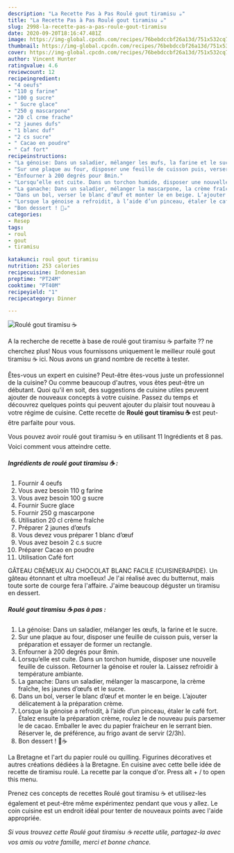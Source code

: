 ```yaml
---
description: "La Recette Pas à Pas Roulé gout tiramisu ☕️"
title: "La Recette Pas à Pas Roulé gout tiramisu ☕️"
slug: 2998-la-recette-pas-a-pas-roule-gout-tiramisu
date: 2020-09-20T18:16:47.481Z
image: https://img-global.cpcdn.com/recipes/76bebdccbf26a13d/751x532cq70/roule-gout-tiramisu-☕️-photo-principale-de-la-recette.jpg
thumbnail: https://img-global.cpcdn.com/recipes/76bebdccbf26a13d/751x532cq70/roule-gout-tiramisu-☕️-photo-principale-de-la-recette.jpg
cover: https://img-global.cpcdn.com/recipes/76bebdccbf26a13d/751x532cq70/roule-gout-tiramisu-☕️-photo-principale-de-la-recette.jpg
author: Vincent Hunter
ratingvalue: 4.6
reviewcount: 12
recipeingredient:
- "4 oeufs"
- "110 g farine"
- "100 g sucre"
- " Sucre glace"
- "250 g mascarpone"
- "20 cl crme frache"
- "2 jaunes dufs"
- "1 blanc duf"
- "2 cs sucre"
- " Cacao en poudre"
- " Caf fort"
recipeinstructions:
- "La génoise: Dans un saladier, mélanger les œufs, la farine et le sucre."
- "Sur une plaque au four, disposer une feuille de cuisson puis, verser la préparation et essayer de former un rectangle."
- "Enfourner à 200 degrés pour 8min."
- "Lorsqu’elle est cuite. Dans un torchon humide, disposer une nouvelle feuille de cuisson. Retourner la génoise et rouler la. Laissez refroidir à température ambiante."
- "La ganache: Dans un saladier, mélanger la mascarpone, la crème fraîche, les jaunes d’œufs et le sucre."
- "Dans un bol, verser le blanc d’œuf et monter le en beige. L’ajouter délicatement à la préparation crème."
- "Lorsque la génoise a refroidit, à l’aide d’un pinceau, étaler le café fort. Étalez ensuite la préparation crème, roulez le de nouveau puis parsemer le de cacao. Emballer le avec du papier fraicheur en le serrant bien. Réserver le, de préférence, au frigo avant de servir (2/3h)."
- "Bon dessert ! 🤤☕️"
categories:
- Resep
tags:
- roul
- gout
- tiramisu

katakunci: roul gout tiramisu 
nutrition: 253 calories
recipecuisine: Indonesian
preptime: "PT24M"
cooktime: "PT40M"
recipeyield: "1"
recipecategory: Dinner

---
```



![Roulé gout tiramisu ☕️](https://img-global.cpcdn.com/recipes/76bebdccbf26a13d/751x532cq70/roule-gout-tiramisu-☕️-photo-principale-de-la-recette.jpg)

A la recherche de recette à base de roulé gout tiramisu ☕️ parfaite ?? ne cherchez plus! Nous vous fournissons uniquement le meilleur roulé gout tiramisu ☕️ ici. Nous avons un grand nombre de recette à tester.

Êtes-vous un expert en cuisine? Peut-être êtes-vous juste un professionnel de la cuisine? Ou comme beaucoup d'autres, vous êtes peut-être un débutant. Quoi qu'il en soit, des suggestions de cuisine utiles peuvent ajouter de nouveaux concepts à votre cuisine. Passez du temps et découvrez quelques points qui peuvent ajouter du plaisir tout nouveau à votre régime de cuisine. Cette recette de <strong> Roulé gout tiramisu ☕️ </strong> est peut-être parfaite pour vous.

<!--inarticleads1-->

Vous pouvez avoir roulé gout tiramisu ☕️ en utilisant 11 Ingrédients et 8 pas. Voici comment vous atteindre cette.

##### Ingrédients de roulé gout tiramisu ☕️ :

1. Fournir 4 oeufs
1. Vous avez besoin 110 g farine
1. Vous avez besoin 100 g sucre
1. Fournir  Sucre glace
1. Fournir 250 g mascarpone
1. Utilisation 20 cl crème fraîche
1. Préparer 2 jaunes d’œufs
1. Vous devez vous préparer 1 blanc d’œuf
1. Vous avez besoin 2 c.s sucre
1. Préparer  Cacao en poudre
1. Utilisation  Café fort


GÂTEAU CRÉMEUX AU CHOCOLAT BLANC FACILE (CUISINERAPIDE). Un gâteau étonnant et ultra moelleux! Je l&#39;ai réalisé avec du butternut, mais toute sorte de courge fera l&#39;affaire. J&#39;aime beaucoup déguster un tiramisu en dessert. 

<!--inarticleads2-->

##### Roulé gout tiramisu ☕️ pas à pas :

1. La génoise: Dans un saladier, mélanger les œufs, la farine et le sucre.
1. Sur une plaque au four, disposer une feuille de cuisson puis, verser la préparation et essayer de former un rectangle.
1. Enfourner à 200 degrés pour 8min.
1. Lorsqu’elle est cuite. Dans un torchon humide, disposer une nouvelle feuille de cuisson. Retourner la génoise et rouler la. Laissez refroidir à température ambiante.
1. La ganache: Dans un saladier, mélanger la mascarpone, la crème fraîche, les jaunes d’œufs et le sucre.
1. Dans un bol, verser le blanc d’œuf et monter le en beige. L’ajouter délicatement à la préparation crème.
1. Lorsque la génoise a refroidit, à l’aide d’un pinceau, étaler le café fort. Étalez ensuite la préparation crème, roulez le de nouveau puis parsemer le de cacao. Emballer le avec du papier fraicheur en le serrant bien. Réserver le, de préférence, au frigo avant de servir (2/3h).
1. Bon dessert ! 🤤☕️


La Bretagne et l&#39;art du papier roulé ou quilling. Figurines décoratives et autres créations dédiées à la Bretagne. En cuisine avec cette belle idée de recette de tiramisu roulé. La recette par la conque d&#39;or. Press alt + / to open this menu. 

<!--inarticleads1-->

<p>
Prenez ces concepts de recettes Roulé gout tiramisu ☕️ et utilisez-les également et peut-être même expérimentez pendant que vous y allez. Le coin cuisine est un endroit idéal pour tenter de nouveaux points avec l'aide appropriée.
</p>

<p>
<i>Si vous trouvez cette Roulé gout tiramisu ☕️ recette utile, partagez-la avec vos amis ou votre famille, merci et bonne chance.</i>
</p>
